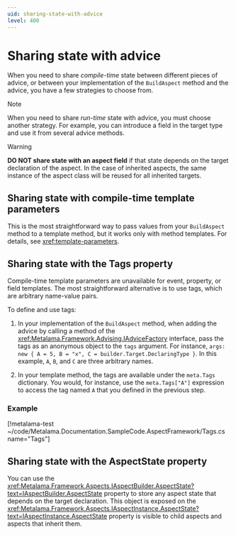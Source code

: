 ```yaml
---
uid: sharing-state-with-advice
level: 400
---
```


# Sharing state with advice

When you need to share _compile-time_ state between different pieces of advice, or between your implementation of the `BuildAspect` method and the advice, you have a few strategies to choose from.

> [!NOTE]
> When you need to share _run-time_ state with advice, you must choose another strategy. For example, you can introduce a field in the target type and use it from several advice methods.

> [!WARNING]
> **DO NOT share state with an aspect field** if that state depends on the target declaration of the aspect. In the case of inherited aspects, the same instance of the aspect class will be reused for all inherited targets.

## Sharing state with compile-time template parameters

This is the most straightforward way to pass values from your `BuildAspect` method to a template method, but it works only with method templates. For details, see <xref:template-parameters>.

## Sharing state with the Tags property

Compile-time template parameters are unavailable for event, property, or field templates. The most straightforward alternative is to use tags, which are arbitrary name-value pairs.

To define and use tags:

1. In your implementation of the `BuildAspect` method, when adding the advice by calling a method of the <xref:Metalama.Framework.Advising.IAdviceFactory> interface, pass the tags as an anonymous object to the `tags` argument. For instance, `args: new { A = 5, B = "x", C = builder.Target.DeclaringType }`. In this example, `A`, `B`, and `C` are three arbitrary names.

2. In your template method, the tags are available under the `meta.Tags` dictionary. You would, for instance, use the `meta.Tags["A"]` expression to access the tag named `A` that you defined in the previous step.

### Example

[!metalama-test  ~/code/Metalama.Documentation.SampleCode.AspectFramework/Tags.cs name="Tags"]

## Sharing state with the AspectState property

You can use the <xref:Metalama.Framework.Aspects.IAspectBuilder.AspectState?text=IAspectBuilder.AspectState> property to store any aspect state that depends on the target declaration. This object is exposed on the <xref:Metalama.Framework.Aspects.IAspectInstance.AspectState?text=IAspectInstance.AspectState> property is visible to child aspects and aspects that inherit them.

